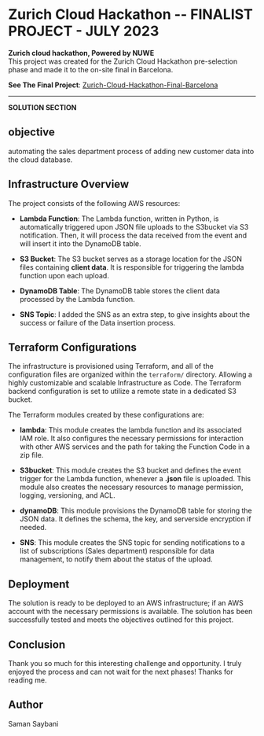 # Zurich Cloud Hackathon -- FINALIST PROJECT - JULY 2023
**Zurich cloud hackathon, Powered by NUWE**  
This project was created for the Zurich Cloud Hackathon pre-selection phase and made it to the on-site final in Barcelona.  

**See The Final Project**: [Zurich-Cloud-Hackathon-Final-Barcelona](https://github.com/samanxsy/zurich-hackathon-final)

---
**SOLUTION SECTION**
## objective
automating the sales department process of adding new customer data into the cloud database. 

## Infrastructure Overview
The project consists of the following AWS resources:
- **Lambda Function**: The Lambda function, written in Python, is automatically triggered upon JSON file uploads to the S3bucket via S3 notification. Then, it will process the data received from the event and will insert it into the DynamoDB table.  

- **S3 Bucket**: The S3 bucket serves as a storage location for the JSON files containing **client data**. It is responsible for triggering the lambda function upon each upload.

- **DynamoDB Table**: The DynamoDB table stores the client data processed by the Lambda function.

- **SNS Topic**: I added the SNS as an extra step, to give insights about the success or failure of the Data insertion process.

## Terraform Configurations
The infrastructure is provisioned using Terraform, and all of the configuration files are organized within the `terraform/` directory. Allowing a highly customizable and scalable Infrastructure as Code. The Terraform backend configuration is set to utilize a remote state in a dedicated S3 bucket.  

The Terraform modules created by these configurations are:  

- **lambda**: This module creates the lambda function and its associated IAM role. It also configures the necessary permissions for interaction with other AWS services and the path for taking the Function Code in a zip file.

- **S3bucket**: This module creates the S3 bucket and defines the event trigger for the Lambda function, whenever a **.json** file is uploaded. This module also creates the necessary resources to manage permission, logging, versioning, and ACL.

- **dynamoDB**: This module provisions the DynamoDB table for storing the JSON data. It defines the schema, the key, and serverside encryption if needed.

- **SNS**: This module creates the SNS topic for sending notifications to a list of subscriptions (Sales department) responsible for data management, to notify them about the status of the upload.

## Deployment
The solution is ready to be deployed to an AWS infrastructure; if an AWS account with the necessary permissions is available. The solution has been successfully tested and meets the objectives outlined for this project.

## Conclusion
Thank you so much for this interesting challenge and opportunity. I truly enjoyed the process and can not wait for the next phases! Thanks for reading me.  


## Author
Saman Saybani
